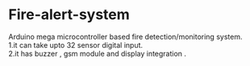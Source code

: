 # Fire-alert-system
Arduino mega microcontroller based fire detection/monitoring system.</br>
1.it can take upto 32 sensor digital input.</br>
2.it has buzzer , gsm module and display integration .
